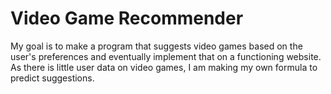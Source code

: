 # Video Game Recommender

My goal is to make a program that suggests video games based on the user's preferences and eventually implement that on a functioning website.
As there is little user data on video games, I am making my own formula to predict suggestions.

